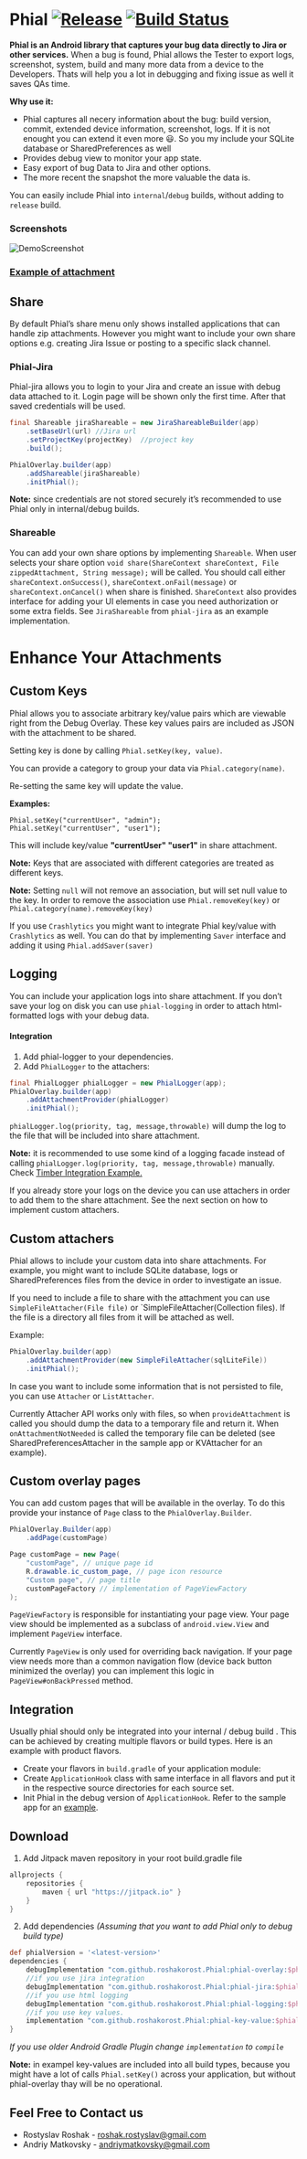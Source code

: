 # Phial [![Release](https://jitpack.io/v/roshakorost/Phial.svg)](https://jitpack.io/#roshakorost/Phial)  [![Build Status](https://travis-ci.org/roshakorost/Phial.svg?branch=master)](https://travis-ci.org/roshakorost/Phial)

**Phial is an Android library that captures your bug data directly to Jira or other services.** When a bug is found, Phial allows the Tester to export logs, screenshot, system, build and many more data from a device to the Developers. Thats will help you a lot in debugging and fixing issue as well it saves QAs time.

**Why use it:** 
- Phial captures all necery information about the bug: build version, commit, extended device information, screenshot, logs. If it is not enought you can extend it even more :smiley:. So you my include your SQLite database or SharedPreferences as well
- Provides debug view to monitor your app state.
- Easy export of bug Data to Jira and other options.
- The more recent the snapshot the more valuable the data is.

You can easily include Phial into `internal`/`debug` builds, without adding to `release` build.

### Screenshots

![DemoScreenshot][1]

### [Example of attachment][2]

## Share
By default Phial’s share menu only shows installed applications that can handle zip attachments. However you might want to include your own share options e.g. creating Jira Issue or posting to a specific slack channel.

### Phial-Jira
Phial-jira allows you to login to your Jira and create an issue with debug data attached to it.
Login page will be shown only the first time. After that saved credentials will be used.
```java
final Shareable jiraShareable = new JiraShareableBuilder(app)
    .setBaseUrl(url) //Jira url
    .setProjectKey(projectKey)	//project key
    .build();

PhialOverlay.builder(app)
    .addShareable(jiraShareable)
    .initPhial();
```
**Note:** since credentials are not stored securely  it’s recommended to use Phial only in internal/debug builds.

### Shareable
You can add your own share options by implementing `Shareable`.
When user selects your share option `void share(ShareContext shareContext, File zippedAttachment, String message);` will be called.
You should call either `shareContext.onSuccess()`, `shareContext.onFail(message)` or `shareContext.onCancel()` when share is finished.
`ShareContext` also provides interface for adding your UI elements in case you need authorization or some extra fields. See `JiraShareable` from `phial-jira` as an example implementation.

# Enhance Your Attachments
## Custom Keys
Phial allows you to associate arbitrary key/value pairs which are viewable right from the Debug Overlay. These key values pairs are included as JSON with the attachment to be shared.

Setting key is done by calling `Phial.setKey(key, value)`. 

You can provide a category to group your data via  `Phial.category(name)`.

Re-setting the same key will update the value. 

**Examples:**
```
Phial.setKey("currentUser", "admin");
Phial.setKey("currentUser", "user1");
```
This will include key/value **"currentUser" "user1"** in share attachment.

**Note:** Keys that are associated with different categories are treated as different keys.

**Note:** Setting `null` will not remove an association, but will set null value to the key. In order to remove the association use `Phial.removeKey(key)` or `Phial.category(name).removeKey(key)`

If you use `Crashlytics` you might want to integrate Phial key/value with `Crashlytics` as well.
You can do that by implementing `Saver` interface and adding it using `Phial.addSaver(saver)`


## Logging
You can include your application logs into share attachment. If you don’t save your log on disk you can use `phial-logging` in order to attach html-formatted logs with your debug data.

#### Integration
1. Add phial-logger to your dependencies.
2. Add `PhialLogger` to the attachers:
```java
final PhialLogger phialLogger = new PhialLogger(app);
PhialOverlay.builder(app)
    .addAttachmentProvider(phialLogger)
    .initPhial();
```
`phialLogger.log(priority, tag, message,throwable)` will dump the log to the file that will be included into share attachment.

**Note:** it is recommended to use some kind of a logging facade instead of calling `phialLogger.log(priority, tag, message,throwable)` manually. Check [Timber Integration Example.][3]

If you already store your logs on the device you can use attachers in order to add them to the share attachment. See the next section on how to implement custom attachers.


## Custom attachers

Phial allows to include your custom data into share attachments. For example, you might want to include SQLite database, logs or SharedPreferences files  from the device in order to investigate an issue.

If you need to include a file to share with the attachment you can use `SimpleFileAttacher(File file)` or `SimpleFileAttacher(Collection<File> files).
If the file is a directory all files from it will be attached as well.

Example:
```java
PhialOverlay.builder(app)
    .addAttachmentProvider(new SimpleFileAttacher(sqlLiteFile))
    .initPhial();
```
In case you want to include some information that is not persisted to file, you can use 
`Attacher` or `ListAttacher`.

Currently Attacher API works only with files, so when `provideAttachment` is called you should dump the data to a temporary file and return it. When `onAttachmentNotNeeded` is called the temporary file can be deleted (see SharedPreferencesAttacher in the sample app or KVAttacher for an example).

## Custom overlay pages
You can add custom pages that will be available in the overlay.
To do this provide your instance of `Page` class to the `PhialOverlay.Builder`.

```java
PhialOverlay.Builder(app)
    .addPage(customPage)
```
```java
Page customPage = new Page(
    "customPage", // unique page id
    R.drawable.ic_custom_page, // page icon resource
    "Custom page", // page title
    customPageFactory // implementation of PageViewFactory 
);
```

`PageViewFactory` is responsible for instantiating your page view.
Your page view should be implemented as a subclass of `android.view.View` and implement `PageView` interface.

Currently `PageView` is only used for overriding back navigation.
If your page view needs more than a common navigation flow (device back button minimized the overlay) you can implement this logic in `PageView#onBackPressed` method.

## Integration
Usually phial should only be integrated into your internal / debug build .
This can be achieved by creating multiple flavors or build types.
Here is an example with product flavors.
* Create your flavors in `build.gradle` of your application module:
* Create `ApplicationHook` class with same interface in all flavors and put it in the respective source directories for each source set.
* Init Phial in the debug version of `ApplicationHook`. Refer to the sample app for an [example][3].

## Download
1. Add Jitpack maven repository in your root build.gradle file
```groovy
allprojects {
	repositories {
        maven { url "https://jitpack.io" }
    }
}
```

2. Add dependencies *(Assuming that you want to add Phial only to debug build type)*
```groovy
def phialVersion = '<latest-version>'
dependencies {
    debugImplementation "com.github.roshakorost.Phial:phial-overlay:$phialVersion"
    //if you use jira integration
    debugImplementation "com.github.roshakorost.Phial:phial-jira:$phialVersion"
    //if you use html logging 
    debugImplementation "com.github.roshakorost.Phial:phial-logging:$phialVersion"
    //if you use key values.
    implementation "com.github.roshakorost.Phial:phial-key-value:$phialVersion"
}
```
*If you use older Android Gradle Plugin change `implementation` to `compile`*

**Note:** in exampel key-values are included into all build types, because you might have a lot of calls `Phial.setKey()` across your application, but without phial-overlay thay will be no operational.

## Feel Free to Contact us
* Rostyslav Roshak - <roshak.rostyslav@gmail.com>
* Andriy Matkovsky - <andriymatkovsky@gmail.com>

[1]:/art/screenshot_demo.gif
[2]:art/data_M11D01_H15_58_53/
[3]:sample/src/qa/java/com/mindcoders/phial/sample/ApplicationHook.java
